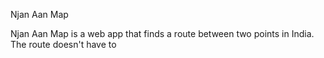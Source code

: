 Njan Aan Map

Njan Aan Map is a web app that finds a route between two points in India. The route doesn't have to 